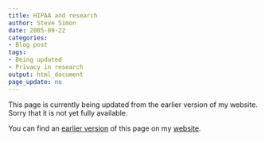 ```yaml
---
title: HIPAA and research
author: Steve Simon
date: 2005-09-22
categories:
- Blog post
tags:
- Being updated
- Privacy in research
output: html_document
page_update: no
---
```


This page is currently being updated from the earlier version of my website. Sorry that it is not yet fully available.

You can find an [earlier version][sim1] of this page on my [website][sim2].

[sim1]: http://www.pmean.com/05/PrivacyHIPAA.html
[sim2]: http://www.pmean.com

